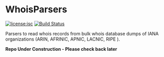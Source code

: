 # WhoisParsers

[![license:isc](https://img.shields.io/badge/license-mit-brightgreen.svg?style=flat-square)](https://github.com/Microsoft/WhoisParsers/blob/master/LICENSE) [![Build Status](https://img.shields.io/travis/Microsoft/WhoisParsers.svg?style=flat-square)](https://travis-ci.org/Microsoft/WhoisParsers)

Parsers to read whois records from bulk whois database dumps of IANA organizations (ARIN, AFRINIC, APNIC, LACNIC, RIPE ).

**Repo Under Construction - Please check back later**

